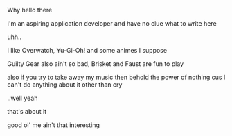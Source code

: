 Why hello there

I'm an aspiring application developer and have no clue what to write here

uhh..

I like Overwatch, Yu-Gi-Oh! and some animes I suppose

Guilty Gear also ain't so bad, Brisket and Faust are fun to play

also if you try to take away my music then behold the power of nothing cus I can't do anything about it other than cry

..well yeah 

that's about it

good ol' me ain't that interesting
